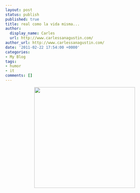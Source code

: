 ```yaml
---
layout: post
status: publish
published: true
title: real como la vida misma...
author:
  display_name: Carles
  url: http://www.carlessanagustin.com/
author_url: http://www.carlessanagustin.com/
date: '2011-02-22 17:54:00 +0000'
categories:
- My Blog
tags:
- humor
- it
comments: []
---
```

<div class="separator" style="clear:both;text-align:center;"><a style="margin-left:1em;margin-right:1em;" href="/images/posts/proyecto.gif"><img src="/images/posts/proyecto.gif?w=300" border="0" alt="" width="320" height="320" /></a></div>
